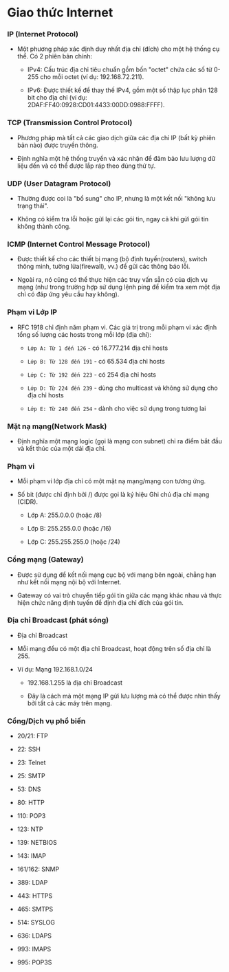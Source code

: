 # Giao thức Internet

### IP (Internet Protocol)

- Một phương pháp xác định duy nhất địa chỉ (đích) cho một hệ thống cụ thể. Có 2 phiên bản chính: 
    
   	+ IPv4: Cấu trúc địa chỉ tiêu chuẩn gồm bốn "octet" chứa các số từ 0-255 cho mỗi octet (ví dụ: 192.168.72.211). 
    
   	+ IPv6: Được thiết kế để thay thế IPv4, gồm một số thập lục phân 128 bit cho địa chỉ (ví dụ: 2DAF:FF40:0928:CD01:4433:00DD:0988:FFFF). 

### TCP (Transmission Control Protocol) 

- Phương pháp mà tất cả các giao dịch giữa các địa chỉ IP (bất kỳ phiên bản nào) được truyền thông. 

- Định nghĩa một hệ thống truyền và xác nhận để đảm bảo lưu lượng dữ liệu đến và có thể được lắp ráp theo đúng thứ tự. 

### UDP (User Datagram Protocol)

- Thường được coi là "bổ sung" cho IP, nhưng là một kết nối "không lưu trạng thái".  
              
- Không có kiểm tra lỗi hoặc gửi lại các gói tin, ngay cả khi gửi gói tin không thành công.

### ICMP (Internet Control Message Protocol)  

- Được thiết kế cho các thiết bị mạng (bộ định tuyến(routers), switch thông minh, tường lửa(firewall), vv.) để gửi các thông báo lỗi. 

- Ngoài ra, nó cũng có thể thực hiện các truy vấn sẵn có của dịch vụ mạng (như trong trường hợp sử dụng lệnh ping để kiểm tra xem một địa chỉ có đáp ứng yêu cầu hay không).

### Phạm vi Lớp IP 

- RFC 1918 chỉ định năm phạm vi. Các giá trị trong mỗi phạm vi xác định tổng số lượng các hosts trong mỗi lớp (địa chỉ):  
       
   	+ `Lớp A: Từ 1 đến 126`   - có 16.777.214 địa chỉ hosts

   	+ `Lớp B: Từ 128 đến 191` - có 65.534 địa chỉ hosts 

   	+ `Lớp C: Từ 192 đến 223` - có 254 địa chỉ hosts

   	+ `Lớp D: Từ 224 đến 239` - dùng cho multicast và không sử dụng cho địa chỉ hosts 
       
   	+ `Lớp E: Từ 240 đến 254` - dành cho việc sử dụng trong tương lai

### Mặt nạ mạng(Network Mask)

- Định nghĩa một mạng logic (gọi là mạng con subnet) chỉ ra điểm bắt đầu và kết thúc của một dải địa chỉ. 

### Phạm vi  

- Mỗi phạm vi lớp địa chỉ có một mặt nạ mạng/mạng con tương ứng.  

- Số bit (được chỉ định bởi /) được gọi là ký hiệu Ghi chú địa chỉ mạng (CIDR).  
   
    + Lớp A: 255.0.0.0 (hoặc /8)  
    
    + Lớp B: 255.255.0.0 (hoặc /16)  
   
    + Lớp C: 255.255.255.0 (hoặc /24) 

### Cổng mạng (Gateway)  

- Được sử dụng để kết nối mạng cục bộ với mạng bên ngoài, chẳng hạn như kết nối mạng nội bộ với Internet. 

- Gateway có vai trò chuyển tiếp gói tin giữa các mạng khác nhau và thực hiện chức năng định tuyến để định địa chỉ đích của gói tin. 

### Địa chỉ Broadcast (phát sóng) 

- Địa chỉ Broadcast  

- Mỗi mạng đều có một địa chỉ Broadcast, hoạt động trên số địa chỉ là 255.  
   
- Ví dụ: Mạng 192.168.1.0/24

    + 192.168.1.255 là địa chỉ Broadcast

    + Đây là cách mà một mạng IP gửi lưu lượng mà có thể được nhìn thấy bởi tất cả các máy trên mạng.

### Cổng/Dịch vụ phổ biến

- 20/21: FTP

- 22: SSH

- 23: Telnet

- 25: SMTP

- 53: DNS

- 80: HTTP

- 110: POP3

- 123: NTP

- 139: NETBIOS

- 143: IMAP

- 161/162: SNMP

- 389: LDAP 

- 443: HTTPS

- 465: SMTPS

- 514: SYSLOG

- 636: LDAPS

- 993: IMAPS 

- 995: POP3S